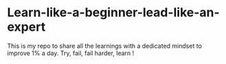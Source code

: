 # Learn-like-a-beginner-lead-like-an-expert
This is my repo to share all the learnings with a dedicated mindset to improve 1% a day. Try, fail, fail harder, learn !
